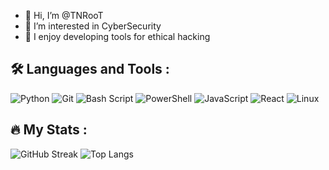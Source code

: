 - 👋 Hi, I’m @TNRooT
- 👀 I’m interested in CyberSecurity
- 🌱 I enjoy developing tools for ethical hacking 

## 🛠️ Languages and Tools :
![Python](https://img.shields.io/badge/Python-3776AB?style=for-the-badge&logo=python&logoColor=white)
![Git](https://img.shields.io/badge/Git-F05032?style=for-the-badge&logo=git&logoColor=white)
![Bash Script](https://img.shields.io/badge/Bash_Script-4EAA25?style=for-the-badge&logo=gnu-bash&logoColor=white)
![PowerShell](https://img.shields.io/badge/PowerShell-5391FE?style=for-the-badge&logo=powershell&logoColor=white)
![JavaScript](https://img.shields.io/badge/JavaScript-F7DF1E?style=for-the-badge&logo=javascript&logoColor=black)
![React](https://img.shields.io/badge/React-61DAFB?style=for-the-badge&logo=react&logoColor=black)
![Linux](https://img.shields.io/badge/Linux-FCC624?style=for-the-badge&logo=linux&logoColor=black)

## 🔥 My Stats :
![GitHub Streak](https://github-readme-streak-stats.herokuapp.com/?user=TNRooT&theme=dark)
![Top Langs](https://github-readme-stats.vercel.app/api/top-langs/?username=TNRooT&layout=compact&theme=dark)

<!---
TNRooT/TNRooT is a ✨ special ✨ repository because its `README.md` (this file) appears on your GitHub profile.
You can click the Preview link to take a look at your changes.
--->
